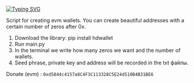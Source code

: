 [![Typing SVG](https://readme-typing-svg.herokuapp.com?color=%2336BCF7&lines=generate_evm_wallets)](https://git.io/typing-svg)

Script for creating evm wallets. You can create beautiful addresses with a certain number of zeros after 0x.

1. Download the library: pip install hdwallet
2. Run main.py
3. In the terminal we write how many zeros we want and the number of wallets. 
4. Seed phrase, private key and address will be recorded in the txt файлы.

Donate (evm) : `0xd5844c4157a8C4F3C113328C5E24d510B4B31BE6`
